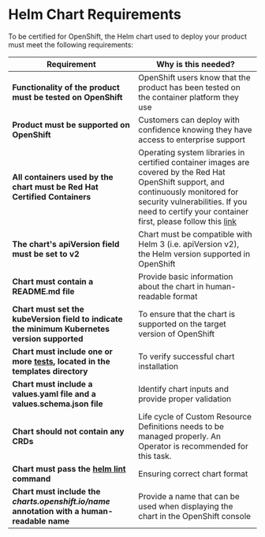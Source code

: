 # Helm Chart Requirements

To be certified for OpenShift, the Helm chart used to deploy your product must meet the following requirements:

| **Requirement**                                                                                                                   | **Why is this needed?**                                                                                                                                                                                                                                                                                                                                                                       |
| --------------------------------------------------------------------------------------------------------------------------------- | --------------------------------------------------------------------------------------------------------------------------------------------------------------------------------------------------------------------------------------------------------------------------------------------------------------------------------------------------------------------------------------------- |
| **Functionality of the product must be tested on OpenShift**                                                                      | OpenShift users know that the product has been tested on the container platform they use                                                                                                                                                                                                                                                                                                      |
| **Product must be supported on OpenShift**                                                                                        | Customers can deploy with confidence knowing they have access to enterprise support                                                                                                                                                                                                                                                                                                           |
| **All containers used by the chart must be Red Hat Certified Containers**                                                         | Operating system libraries in certified container images are covered by the Red Hat OpenShift support, and continuously monitored for security vulnerabilities. If you need to certify your container first, please follow this [link](https://redhat-connect.gitbook.io/partner-guide-for-red-hat-openshift-and-container/certify-your-application/creating-a-container-application-project) |
| **The chart's apiVersion field must be set to v2**                                                                                | Chart must be compatible with Helm 3 (i.e. apiVersion v2), the Helm version supported in OpenShift                                                                                                                                                                                                                                                                                            |
| **Chart must contain a README.md file**                                                                                           | Provide basic information about the chart in human-readable format                                                                                                                                                                                                                                                                                                                            |
| **Chart must set the kubeVersion field to indicate the minimum Kubernetes version supported**                                     | To ensure that the chart is supported on the target version of OpenShift                                                                                                                                                                                                                                                                                                                      |
| **Chart must include one or more** [**tests**](https://helm.sh/docs/topics/chart\_tests/)**, located in the templates directory** | To verify successful chart installation                                                                                                                                                                                                                                                                                                                                                       |
| **Chart must include a values.yaml file and a values.schema.json file**                                                           | Identify chart inputs and provide proper validation                                                                                                                                                                                                                                                                                                                                           |
| **Chart should not contain any CRDs**                                                                                             | Life cycle of Custom Resource Definitions needs to be managed properly. An Operator is recommended for this task.                                                                                                                                                                                                                                                                             |
| **Chart must pass the** [**helm lint**](https://helm.sh/docs/helm/helm\_lint/) **command**                                        | Ensuring correct chart format                                                                                                                                                                                                                                                                                                                                                                 |
| **Chart must include the **_**charts.openshift.io/name**_** annotation with a human-readable name**                               | Provide a name that can be used when displaying the chart in the OpenShift console                                                                                                                                                                                                                                                                                                            |

